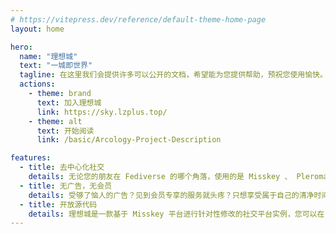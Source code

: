 ```yaml
---
# https://vitepress.dev/reference/default-theme-home-page
layout: home

hero:
  name: "理想城"
  text: "一城即世界"
  tagline: 在这里我们会提供许多可以公开的文档，希望能为您提供帮助，预祝您使用愉快。 🎉
  actions:
    - theme: brand
      text: 加入理想城
      link: https://sky.lzplus.top/
    - theme: alt
      text: 开始阅读
      link: /basic/Arcology-Project-Description

features:
  - title: 去中心化社交
    details: 无论您的朋友在 Fediverse 的哪个角落，使用的是 Misskey 、 Pleroma 、 Mastodon 或是任何其他支持 ActivityPub 协议的软件，您都可以轻松关注、互动，共享美好社交生活，
  - title: 无广告，无会员
    details: 受够了恼人的广告？见到会员专享的服务就头疼？只想享受属于自己的清净时间线？这里就是您梦想中的乐土。我们坚持用爱发电，不投放广告，不设置会员制度。
  - title: 开放源代码
    details: 理想城是一款基于 Misskey 平台进行针对性修改的社交平台实例，您可以在 GitHub 访问到我们所有的源代码。
---
```


